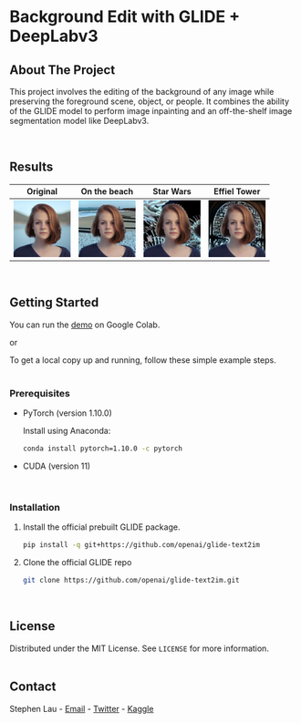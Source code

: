 # Background Edit with GLIDE + DeepLabv3

<!-- ABOUT THE PROJECT -->
## About The Project

This project involves the editing of the background of any image while preserving the foreground scene, object, or people. It combines the ability of the GLIDE model to perform image inpainting and an off-the-shelf image segmentation model like DeepLabv3.

<br/>

## Results

| Original    | On the beach      | Star Wars      | Effiel Tower     |
|------------|-------------|------------|-------------|
| <img src="./images/original.jpg" width="100" height="100"/>  |<img src="./images/beach woman.png" width="100" height="100"/> | <img src="./images/star wars.png" width="100" height="100"/> | <img src="./images/effiel tower.png" width="100" height="100"/> |


<br/>


## Getting Started

You can run the [demo](demo.ipynb) on Google Colab.

or 

To get a local copy up and running, follow these simple example steps.
<br/><br/>

### Prerequisites

* PyTorch (version 1.10.0)

  Install using Anaconda:
  ```sh
  conda install pytorch=1.10.0 -c pytorch
  ```
* CUDA (version 11)

<br/>

### Installation

1. Install the official prebuilt GLIDE package.
   ```sh
   pip install -q git+https://github.com/openai/glide-text2im
   ```

2. Clone the official GLIDE repo
   ```sh
   git clone https://github.com/openai/glide-text2im.git
   ```
<br/>



<!-- LICENSE -->
## License

Distributed under the MIT License. See `LICENSE` for more information.
<br></br>


<!-- CONTACT -->
## Contact

Stephen Lau - [Email](stephenlaulh@gmail.com) - [Twitter](https://twitter.com/StephenLLH) - [Kaggle](https://www.kaggle.com/faraksuli)


